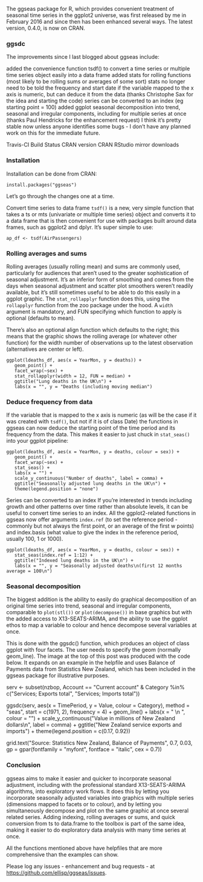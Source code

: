 The ggseas package for R, which provides convenient treatment of seasonal time series in the ggplot2 universe, was first released by me in February 2016 and since then has been enhanced several ways. The latest version, 0.4.0, is now on CRAN.

### ggsdc

The improvements since I last blogged about ggseas include:

added the convenience function tsdf() to convert a time series or multiple time series object easily into a data frame
added stats for rolling functions (most likely to be rolling sums or averages of some sort)
stats no longer need to be told the frequency and start date if the variable mapped to the x axis is numeric, but can deduce it from the data (thanks Christophe Sax for the idea and starting the code)
series can be converted to an index (eg starting point = 100)
added ggplot seasonal decomposition into trend, seasonal and irregular components, including for multiple series at once (thanks Paul Hendricks for the enhancement request)
I think it’s pretty stable now unless anyone identifies some bugs - I don’t have any planned work on this for the immediate future.

Travis-CI Build Status CRAN version CRAN RStudio mirror downloads

### Installation 
Installation can be done from CRAN:
```{r}
install.packages("ggseas")
```
Let’s go through the changes one at a time.

Convert time series to data frame
``tsdf()`` is a new, very simple function that takes a ts or mts (univariate or multiple time series) object and converts it to a data frame that is then convenient for use with packages built around data frames, such as ggplot2 and dplyr. It’s super simple to use:
```{r}
ap_df <- tsdf(AirPassengers)
```
### Rolling averages and sums
Rolling averages (usually rolling mean) and sums are commonly used, particularly for audiences that aren’t used to the greater sophistication of seasonal adjustment. It’s an inferior form of smoothing and comes from the days when seasonal adjustment and scatter plot smoothers weren’t readily available, but it’s still sometimes useful to be able to do this easily in a ggplot graphic. The ``stat_rollapplyr`` function does this, using the ``rollapplyr`` function from the zoo package under the hood. A ``width`` argument is mandatory, and FUN specifying which function to apply is optional (defaults to mean). 

There’s also an optional align function which defaults to the right; this means that the graphic shows the rolling average (or whatever other function) for the width number of observations up to the latest observation (alternatives are center or left).

```{r}
ggplot(ldeaths_df, aes(x = YearMon, y = deaths)) +
   geom_point() +
   facet_wrap(~sex) +
   stat_rollapplyr(width = 12, FUN = median) +
   ggtitle("Lung deaths in the UK\n") +
   labs(x = "", y = "Deaths (including moving median")
```

### Deduce frequency from data
If the variable that is mapped to the x axis is numeric (as will be the case if it was created with ``tsdf()``, but not if it is of class Date) the functions in ggseas can now deduce the starting point of the time period and its frequency from the data. This makes it easier to just chuck in ``stat_seas()`` into your ggplot pipeline:
```{r}
ggplot(ldeaths_df, aes(x = YearMon, y = deaths, colour = sex)) +
   geom_point() +
   facet_wrap(~sex) +
   stat_seas() +
   labs(x = "") +
   scale_y_continuous("Number of deaths", label = comma) +
   ggtitle("Seasonally adjusted lung deaths in the UK\n") +
   theme(legend.position = "none")
```
Series can be converted to an index
If you’re interested in trends including growth and other patterns over time rather than absolute levels, it can be useful to convert time series to an index. 
All the ggplot2-related functions in ggseas now offer arguments ``index.ref`` (to set the reference period - commonly but not always the first point, or an average of the first w points) and index.basis (what value to give the index in the reference period, usually 100, 1 or 1000).
```{r}
ggplot(ldeaths_df, aes(x = YearMon, y = deaths, colour = sex)) +
   stat_seas(index.ref = 1:12) +
   ggtitle("Indexed lung deaths in the UK\n") +
   labs(x = "", y = "Seasonally adjusted deaths\n(first 12 months average = 100\n") 
```

### Seasonal decomposition
The biggest addition is the ability to easily do graphical decomposition of an original time series into trend, seasonal and irregular components, comparable to ``plot(stl())`` or ``plot(decompose())`` in base graphics but with the added access to X13-SEATS-ARIMA, and the ability to use the ggplot ethos to map a variable to colour and hence decompose several variables at once.

This is done with the ggsdc() function, which produces an object of class ggplot with four facets. The user needs to specify the geom (normally geom_line). The image at the top of this post was produced with the code below. It expands on an example in the helpfile and uses Balance of Payments data from Statistics New Zealand, which has been included in the ggseas package for illustrative purposes.

serv <- subset(nzbop, Account == "Current account" & 
                  Category %in% c("Services; Exports total", "Services; Imports total"))
                  
ggsdc(serv, aes(x = TimePeriod, y = Value, colour = Category),
      method = "seas", start = c(1971, 2), frequency = 4) +
   geom_line() +
   labs(x = "   \n  ", colour = "") +
   scale_y_continuous("Value in millions of New Zealand dollars\n", label = comma) +
   ggtitle("New Zealand service exports and imports") +
   theme(legend.position = c(0.17, 0.92))

   grid.text("Source: Statistics New Zealand, Balance of Payments", 0.7, 0.03,
          gp = gpar(fontfamily = "myfont", fontface = "italic", cex = 0.7))   
### Conclusion
ggseas aims to make it easier and quicker to incorporate seasonal adjustment, including with the professional standard X13-SEATS-ARIMA algorithms, into exploratory work flows. It does this by letting you incorporate seasonally adjusted variables into graphics with multiple series (dimensions mapped to facets or to colour), and by letting you simultaneously decompose and plot on the same graphic at once several related series. Adding indexing, rolling averages or sums, and quick conversion from ts to data.frame to the toolbox is part of the same idea, making it easier to do exploratory data analysis with many time series at once.

All the functions mentioned above have helpfiles that are more comprehensive than the examples can show.

Please log any issues - enhancement and bug requests - at https://github.com/ellisp/ggseas/issues.

 
